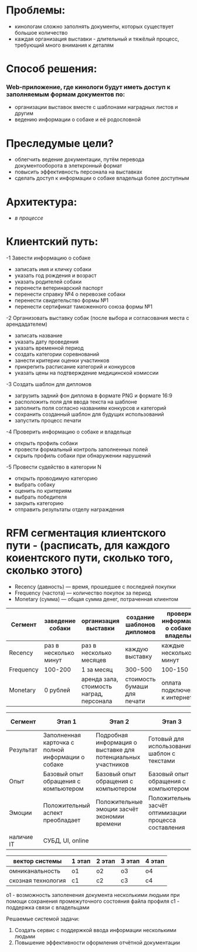 # Проблемы: 
- кинологам сложно заполнять документы, которых существует большое количество
- каждая организация выставки - длительный и тяжёлый процесс, требующий много внимания к деталям

# Способ решения: 
### Web-приложение, где кинологи будут иметь доступ к заполняемым формам документов по:
- организации выставок вместе с шаблонами наградных листов и другим
- ведению информации о собаке и её родословной

# Преследумые цели?
- облегчить ведение документации, путём перевода документооборота в элеткронный формат
- повысить эффективность персонала на выставках
- сделать доступ к информации о собаке владельца более доступным

# Архитектура:
- *в процессе*

# Клиентский путь:
-1 Завести информацию о собаке
- записать имя и кличку собаки
- указать год рождения и возраст
- указать родителей собаки
- перенести ветеринарский паспорт
- перенести справку №4 о перевозке собаки
- перенести свидетельство формы №1
- перенести сертификат таможенного союза формы №1

-2 Организовать выставку собак (после выбора и согласования места с арендадателем)
- записать название
- указать дату проведения
- указать временной период
- создать категории соревнований
- занести критерии оценки участинков
- прикрепить расписание категорий и конкурсов
- указать цены на подтверждение медицинской комиссии

-3 Создать шаблон для дипломов
- загрузить задний фон диплома в формате PNG и формате 16:9
- расположить поля для ввода текста на шаблоне
- заполнить поля согласно названиям конкурсов и категорий
- сохранить созданный шаблон для будущих использований
- запустить процесс печати

-4 Проверить информацию о собаке и владельце
- открыть профиль собаки
- провести формальный контроль заполненных полей
- скрыть профиль собаки при обнаружении нарушений

-5 Провести судейство в категории N
- открыть проводимую категорию
- выбрать собаку
- оценить по критериям
- выбрать победителя
- закрыть категорию
- отправить результаты отделу награждения

# RFM сегментация клиентского пути - (расписать, для каждого коиентского пути, сколько того, сколько этого)
- Recency (давность) — время, прошедшее с последней покупки
- Frequency (частота) — количество покупок за период
- Monetary (сумма) — общая сумма денег, потраченная клиентом

| Сегмент   | заведение собаки             | организация выставки                     | создание шаблонов дипломов   | проверка информации о собаке и владельце|                             |
|---        |---                           |---                                       |---                           |---                                      |---                          | 
|Recency    | раз в несколько минут        | раз в несколько месяцев                  | каждую выставку              | каждые несколько минут                  |                             |    
|Frequency  | 100-200                      | 1 за месяц                               | 300-500                      | 100-150                                 |                             |    
|Monetary   | 0 рублей                     | аренда зала, стоимость наград, персонала | стоимость бумаши для печати  | оплата подключения к интернету          |                             |

  
| Сегмент   | Этап 1                                             | Этап 2                                                       | Этап 3                                                | Этап 4 | 
|---        |---                                                 |---                                                           |---                                                    |---     |
|Результат  | Заполненная карточка с полной информации о собаке  | Подробная информация о выставке для потенциальных участников | Готовый для использования шаблон с текстами           |        |
|Опыт       | Базовый опыт обращения с компьютером               | Базовый опыт обращения с компьютером                         | Базовый опыт обращения с компьютером                  |        |
|Эмоции     | Положительный аспект преобладает                   | Положительные эмоции засчёт экономии времени                 | Положительные засчёт оптимизации процесса составления |        |
|наличие IT | СУБД, UI, online                                   |        |        |        |

| вектор системы    |1 этап|2 этап|3 этап|4 этап|
|---                |---   |---   |---   |---   |
|омниканальность    |o1    |o2    |o3    |o4    |
|скозная технология |c1    |c2    |c3    |c4    |

о1 - возможность заполенения документа несколькими людьми при помощи сохранения промежуточного состояния файла профиля
с1 - поддержка связи с владельцами

Решаемые системой задачи:
1) Создать сервис с поддержкой ввода информации несколькими людьми
2) Повышение эффективности оформления отчётной документации


